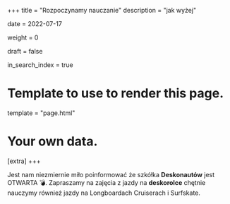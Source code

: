 +++
title = "Rozpoczynamy nauczanie"
description = "jak wyżej"


date = 2022-07-17

weight = 0

draft = false

in_search_index = true

# Template to use to render this page.
template = "page.html"

# Your own data.
[extra]
+++

Jest nam niezmiernie miło poinformować że szkółka **Deskonautów** jest OTWARTA 💣. Zapraszamy na zajęcia z jazdy na **deskorolce** chętnie nauczymy również jazdy na Longboardach Cruiserach i Surfskate. 
